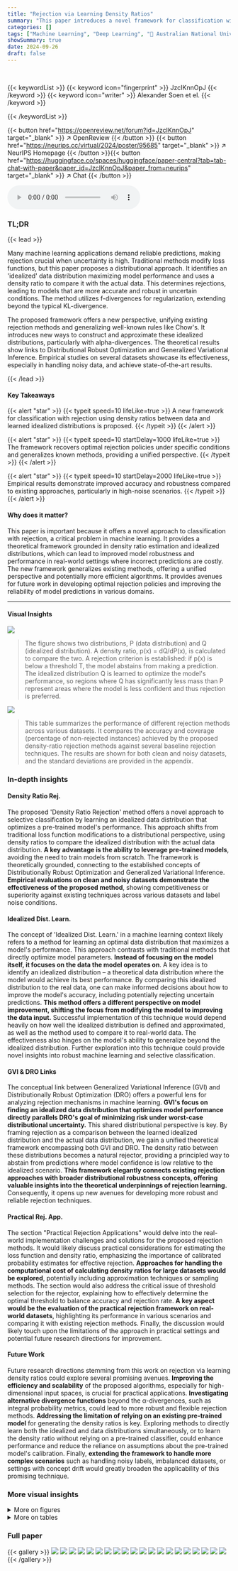```yaml
---
title: "Rejection via Learning Density Ratios"
summary: "This paper introduces a novel framework for classification with rejection by learning density ratios between data and idealized distributions, improving model robustness and accuracy."
categories: []
tags: ["Machine Learning", "Deep Learning", "🏢 Australian National University",]
showSummary: true
date: 2024-09-26
draft: false
---
```


<br>

{{< keywordList >}}
{{< keyword icon="fingerprint" >}} JzcIKnnOpJ {{< /keyword >}}
{{< keyword icon="writer" >}} Alexander Soen et el. {{< /keyword >}}
 
{{< /keywordList >}}

{{< button href="https://openreview.net/forum?id=JzcIKnnOpJ" target="_blank" >}}
↗ OpenReview
{{< /button >}}
{{< button href="https://neurips.cc/virtual/2024/poster/95685" target="_blank" >}}
↗ NeurIPS Homepage
{{< /button >}}{{< button href="https://huggingface.co/spaces/huggingface/paper-central?tab=tab-chat-with-paper&paper_id=JzcIKnnOpJ&paper_from=neurips" target="_blank" >}}
↗ Chat
{{< /button >}}



<audio controls>
    <source src="https://ai-paper-reviewer.com/JzcIKnnOpJ/podcast.wav" type="audio/wav">
    Your browser does not support the audio element.
</audio>


### TL;DR


{{< lead >}}

Many machine learning applications demand reliable predictions, making rejection crucial when uncertainty is high.  Traditional methods modify loss functions, but this paper proposes a distributional approach. It identifies an 'idealized' data distribution maximizing model performance and uses a density ratio to compare it with the actual data. This determines rejections, leading to models that are more accurate and robust in uncertain conditions.  The method utilizes f-divergences for regularization, extending beyond the typical KL-divergence. 

The proposed framework offers a new perspective, unifying existing rejection methods and generalizing well-known rules like Chow's. It introduces new ways to construct and approximate these idealized distributions, particularly with alpha-divergences. The theoretical results show links to Distributional Robust Optimization and Generalized Variational Inference. Empirical studies on several datasets showcase its effectiveness, especially in handling noisy data, and achieve state-of-the-art results.

{{< /lead >}}


#### Key Takeaways

{{< alert "star" >}}
{{< typeit speed=10 lifeLike=true >}} A new framework for classification with rejection using density ratios between data and learned idealized distributions is proposed. {{< /typeit >}}
{{< /alert >}}

{{< alert "star" >}}
{{< typeit speed=10 startDelay=1000 lifeLike=true >}} The framework recovers optimal rejection policies under specific conditions and generalizes known methods, providing a unified perspective. {{< /typeit >}}
{{< /alert >}}

{{< alert "star" >}}
{{< typeit speed=10 startDelay=2000 lifeLike=true >}} Empirical results demonstrate improved accuracy and robustness compared to existing approaches, particularly in high-noise scenarios. {{< /typeit >}}
{{< /alert >}}

#### Why does it matter?
This paper is important because it offers a novel approach to classification with rejection, a critical problem in machine learning.  It provides a theoretical framework grounded in density ratio estimation and idealized distributions, which can lead to improved model robustness and performance in real-world settings where incorrect predictions are costly. The new framework generalizes existing methods, offering a unified perspective and potentially more efficient algorithms. It provides avenues for future work in developing optimal rejection policies and improving the reliability of model predictions in various domains.

------
#### Visual Insights



![](https://ai-paper-reviewer.com/JzcIKnnOpJ/figures_1_1.jpg)

> The figure shows two distributions, P (data distribution) and Q (idealized distribution).  A density ratio, p(x) = dQ/dP(x), is calculated to compare the two. A rejection criterion is established: if p(x) is below a threshold T, the model abstains from making a prediction. The idealized distribution Q is learned to optimize the model's performance, so regions where Q has significantly less mass than P represent areas where the model is less confident and thus rejection is preferred.





![](https://ai-paper-reviewer.com/JzcIKnnOpJ/tables_1_1.jpg)

> This table summarizes the performance of different rejection methods across various datasets.  It compares the accuracy and coverage (percentage of non-rejected instances) achieved by the proposed density-ratio rejection methods against several baseline rejection techniques.  The results are shown for both clean and noisy datasets, and the standard deviations are provided in the appendix.





### In-depth insights


#### Density Ratio Rej.
The proposed 'Density Ratio Rejection' method offers a novel approach to selective classification by learning an idealized data distribution that optimizes a pre-trained model's performance. This approach shifts from traditional loss function modifications to a distributional perspective, using density ratios to compare the idealized distribution with the actual data distribution.  **A key advantage is the ability to leverage pre-trained models**, avoiding the need to train models from scratch.  The framework is theoretically grounded, connecting to the established concepts of Distributionally Robust Optimization and Generalized Variational Inference.  **Empirical evaluations on clean and noisy datasets demonstrate the effectiveness of the proposed method**, showing competitiveness or superiority against existing techniques across various datasets and label noise conditions.

#### Idealized Dist. Learn.
The concept of 'Idealized Dist. Learn.' in a machine learning context likely refers to a method for learning an optimal data distribution that maximizes a model's performance.  This approach contrasts with traditional methods that directly optimize model parameters.  **Instead of focusing on the model itself, it focuses on the data the model operates on**. A key idea is to identify an idealized distribution – a theoretical data distribution where the model would achieve its best performance. By comparing this idealized distribution to the real data, one can make informed decisions about how to improve the model's accuracy, including potentially rejecting uncertain predictions.  **This method offers a different perspective on model improvement, shifting the focus from modifying the model to improving the data input.**  Successful implementation of this technique would depend heavily on how well the idealized distribution is defined and approximated, as well as the method used to compare it to real-world data.  The effectiveness also hinges on the model's ability to generalize beyond the idealized distribution.  Further exploration into this technique could provide novel insights into robust machine learning and selective classification.

#### GVI & DRO Links
The conceptual link between Generalized Variational Inference (GVI) and Distributionally Robust Optimization (DRO) offers a powerful lens for analyzing rejection mechanisms in machine learning.  **GVI's focus on finding an idealized data distribution that optimizes model performance directly parallels DRO's goal of minimizing risk under worst-case distributional uncertainty.**  This shared distributional perspective is key. By framing rejection as a comparison between the learned idealized distribution and the actual data distribution, we gain a unified theoretical framework encompassing both GVI and DRO. The density ratio between these distributions becomes a natural rejector, providing a principled way to abstain from predictions where model confidence is low relative to the idealized scenario. **This framework elegantly connects existing rejection approaches with broader distributional robustness concepts, offering valuable insights into the theoretical underpinnings of rejection learning.** Consequently, it opens up new avenues for developing more robust and reliable rejection techniques.

#### Practical Rej. App.
The section "Practical Rejection Applications" would delve into the real-world implementation challenges and solutions for the proposed rejection methods.  It would likely discuss practical considerations for estimating the loss function and density ratio, emphasizing the importance of calibrated probability estimates for effective rejection.  **Approaches for handling the computational cost of calculating density ratios for large datasets would be explored**, potentially including approximation techniques or sampling methods. The section would also address the critical issue of threshold selection for the rejector, explaining how to effectively determine the optimal threshold to balance accuracy and rejection rate.  **A key aspect would be the evaluation of the practical rejection framework on real-world datasets**, highlighting its performance in various scenarios and comparing it with existing rejection methods. Finally, the discussion would likely touch upon the limitations of the approach in practical settings and potential future research directions for improvement.

#### Future Work
Future research directions stemming from this work on rejection via learning density ratios could explore several promising avenues.  **Improving the efficiency and scalability** of the proposed algorithms, especially for high-dimensional input spaces, is crucial for practical applications.  **Investigating alternative divergence functions** beyond the α-divergences, such as integral probability metrics, could lead to more robust and flexible rejection methods.  **Addressing the limitation of relying on an existing pre-trained model** for generating the density ratios is key.  Exploring methods to directly learn both the idealized and data distributions simultaneously, or to learn the density ratio without relying on a pre-trained classifier, could enhance performance and reduce the reliance on assumptions about the pre-trained model's calibration.  Finally, **extending the framework to handle more complex scenarios** such as handling noisy labels, imbalanced datasets, or settings with concept drift would greatly broaden the applicability of this promising technique.


### More visual insights

<details>
<summary>More on figures
</summary>


![](https://ai-paper-reviewer.com/JzcIKnnOpJ/figures_9_1.jpg)

> This figure compares the performance of different rejection methods across three datasets (HAR, Gas Drift, MNIST) at various acceptance coverage levels.  Each method's accuracy is plotted against its acceptance coverage, with the black horizontal line representing the baseline accuracy without rejection.  The shaded areas represent the standard deviation.  Missing points indicate that the model rejected more than 60% of test points or achieved an accuracy below the baseline.


![](https://ai-paper-reviewer.com/JzcIKnnOpJ/figures_26_1.jpg)

> This figure compares the performance of different rejection methods across multiple datasets, showing the trade-off between accuracy and acceptance coverage.  Each point represents a specific rejection threshold. The black line shows the baseline accuracy without rejection.  The shaded area represents the standard deviation, indicating variability. Missing data points signify that the model rejected more than 60% of the data or performed worse than the baseline.


![](https://ai-paper-reviewer.com/JzcIKnnOpJ/figures_27_1.jpg)

> The figure shows the accuracy vs. acceptance coverage trade-off for different rejection methods on three datasets (HAR, Gas Drift, MNIST).  Each method is represented by a line showing its performance across different thresholds (τ). The black horizontal line represents the baseline accuracy without rejection. The shaded area indicates the standard deviation. Missing data points indicate that a particular method rejected more than 60% of the data points or had lower accuracy than the baseline model. This figure illustrates the performance of the proposed density ratio rejection method compared to alternative approaches.


![](https://ai-paper-reviewer.com/JzcIKnnOpJ/figures_28_1.jpg)

> This figure compares the performance of different rejection methods, including the proposed density ratio rejection methods, on three datasets (HAR, Gas Drift, MNIST) under clean and noisy conditions.  The x-axis represents the acceptance coverage (percentage of inputs not rejected), while the y-axis shows the accuracy.  The plots illustrate how each method trades off accuracy for coverage.  The black horizontal line represents the baseline performance without rejection. Shaded areas represent one standard deviation around the mean.


![](https://ai-paper-reviewer.com/JzcIKnnOpJ/figures_28_2.jpg)

> The figure shows the accuracy vs. acceptance coverage trade-off for different rejection methods on three datasets (HAR, Gas Drift, and MNIST).  Each method is represented by a line, showing how the model's accuracy changes as the acceptance coverage (percentage of instances not rejected) varies.  The black horizontal line indicates the accuracy of the base model without any rejection. The shaded area shows the standard deviation around the mean accuracy for each point.


![](https://ai-paper-reviewer.com/JzcIKnnOpJ/figures_29_1.jpg)

> This figure shows the accuracy vs. acceptance coverage trade-off for various rejection methods on several datasets.  Each point represents a different threshold for rejection.  The black horizontal line indicates the baseline accuracy without rejection.  Shaded areas represent standard deviations.


![](https://ai-paper-reviewer.com/JzcIKnnOpJ/figures_29_2.jpg)

> This figure compares the performance of various rejection methods, including the proposed density ratio rejectors, against baselines on three datasets (HAR, Gas Drift, MNIST).  Each method's accuracy is plotted against its acceptance coverage (percentage of instances not rejected), for different threshold values (τ). The black horizontal line shows the accuracy of the base model without rejection. The shaded region represents the standard deviation.  Methods that frequently reject (rejecting > 60% of instances) or perform worse than the base model are omitted from the plots.


![](https://ai-paper-reviewer.com/JzcIKnnOpJ/figures_30_1.jpg)

> The figure shows the accuracy versus acceptance coverage plots for MNIST dataset with different levels of label noise (10%, 20%, 25%, 30%, 40%).  The plots compare the performance of two density ratio rejection methods: KL-Rej and (α=3)-Rej. Each line represents a specific noise level, and the shaded area represents the standard deviation. The figure illustrates how the rejection methods trade-off accuracy and coverage under varying levels of data corruption. 


![](https://ai-paper-reviewer.com/JzcIKnnOpJ/figures_31_1.jpg)

> This figure compares the accuracy and coverage of different rejection methods, including the proposed density ratio methods and several baselines.  The x-axis represents the acceptance coverage (percentage of inputs not rejected), and the y-axis represents the accuracy. Each point represents a different threshold value, and the lines connect points with similar thresholds. The black horizontal lines show the baseline accuracy without rejection.  The shaded region represents the standard deviation of the accuracy. The plot shows that the density-ratio rejectors generally provide a better tradeoff between accuracy and coverage than the baselines, particularly when a higher coverage is required.  Some methods are missing from certain plots because their rejection rates are too high.


![](https://ai-paper-reviewer.com/JzcIKnnOpJ/figures_32_1.jpg)

> This figure displays the accuracy vs. acceptance coverage trade-off for different rejection methods on three datasets: HAR, Gas Drift, and MNIST. The x-axis represents acceptance coverage (percentage of inputs not rejected), and the y-axis shows the accuracy of the model on the accepted inputs.  Each method is represented by a line, with the shaded area representing one standard deviation.  The black horizontal line indicates the baseline accuracy without rejection.  The plot demonstrates how different methods balance accuracy and rejection rate.


![](https://ai-paper-reviewer.com/JzcIKnnOpJ/figures_32_2.jpg)

> This figure displays the accuracy versus acceptance coverage trade-off for different rejection methods on three datasets (HAR, Gas Drift, MNIST).  Each point represents a model trained with a different rejection threshold, and the lines connect points with the same method. The black horizontal line shows the baseline accuracy without rejection. The shaded area represents the standard deviation of the results. The plot shows that the density-ratio rejection method (KL-Rej and α=3-Rej) achieves high accuracy even at high coverage rates, outperforming other methods in many cases.


![](https://ai-paper-reviewer.com/JzcIKnnOpJ/figures_33_1.jpg)

> This figure shows the accuracy vs. acceptance coverage trade-off for different rejection methods on three datasets: HAR, Gas Drift, and MNIST.  Each point represents a different threshold (τ) used for rejection. The black line represents the baseline model without rejection.  The shaded area represents the standard deviation.  The plot illustrates how each method balances accuracy and rejection rate, allowing a model to reject predictions it's less confident about in order to improve overall accuracy.


</details>




<details>
<summary>More on tables
</summary>


![](https://ai-paper-reviewer.com/JzcIKnnOpJ/tables_4_1.jpg)
> This table summarizes the performance of different rejection methods across various datasets.  It compares the accuracy and coverage achieved by the proposed density-ratio rejection methods against baseline methods (PredRej, CSS, DEFER, GCE, HAR).  The table shows accuracy and coverage results for both clean and noisy (25% label noise) datasets, focusing on a target coverage rate of 80%.  Bold values indicate the best performing method for each dataset and noise condition. Standard deviations are included in the appendix.

![](https://ai-paper-reviewer.com/JzcIKnnOpJ/tables_5_1.jpg)
> This table summarizes the performance of different rejection methods across various datasets.  It compares the accuracy and coverage achieved by different methods when aiming for 80% coverage.  The 'accuracy' refers to the correct classification rate while 'coverage' is the percentage of instances for which a prediction was made (as opposed to being rejected).  Bold values indicate the best-performing method for each dataset and metric. Standard deviations are included in the appendix.

![](https://ai-paper-reviewer.com/JzcIKnnOpJ/tables_7_1.jpg)
> This table summarizes the performance of different rejection methods on various datasets.  It compares the accuracy and coverage achieved by the proposed density-ratio rejection method against several baselines, targeting an 80% coverage rate.  The standard deviations are included in the appendix.

![](https://ai-paper-reviewer.com/JzcIKnnOpJ/tables_8_1.jpg)
> This table presents a comparison of different rejection methods (KL-Rej, (a=3)-Rej, PredRej, CSS, DEFER, GCE) against a baseline model on several datasets (HAR, Gas Drift, MNIST, CIFAR-10, OrganMNIST, OctMNIST).  Both clean and noisy (25% label noise) versions of each dataset are included. The table shows the accuracy and coverage (percentage of non-rejected instances) achieved by each method, aiming for 80% coverage.  Bold values indicate the best performing method for each dataset and condition. Standard deviations are available in the Appendix.

![](https://ai-paper-reviewer.com/JzcIKnnOpJ/tables_25_1.jpg)
> This table summarizes the performance of different rejection methods across multiple datasets.  It shows the accuracy and coverage achieved by each method when aiming for 80% coverage.  The best performing method for each dataset is highlighted in bold.  Standard deviations, not shown in the table, are available in the appendix of the paper.

![](https://ai-paper-reviewer.com/JzcIKnnOpJ/tables_27_1.jpg)
> This table summarizes the performance of different rejection methods across various datasets.  The 'accuracy [coverage]' represents the accuracy achieved while maintaining 80% coverage (meaning the model did not reject 80% of the inputs).  Bold values indicate the best performing method for each dataset and metric. The standard deviations (s.t.d.) are provided in the appendix for a more comprehensive analysis.

![](https://ai-paper-reviewer.com/JzcIKnnOpJ/tables_29_1.jpg)
> This table summarizes the performance of different rejection methods across six datasets (three image datasets and three tabular datasets), each with clean and noisy versions (25% label noise).  The methods compared are several baselines and two proposed density ratio rejection methods (using KL-divergence and α-divergence).  For each method, the table shows the accuracy and coverage achieved at 80% acceptance rate.  The best accuracy for each scenario is highlighted in bold.  Standard deviations are reported in the Appendix.

</details>




### Full paper

{{< gallery >}}
<img src="https://ai-paper-reviewer.com/JzcIKnnOpJ/1.png" class="grid-w50 md:grid-w33 xl:grid-w25" />
<img src="https://ai-paper-reviewer.com/JzcIKnnOpJ/2.png" class="grid-w50 md:grid-w33 xl:grid-w25" />
<img src="https://ai-paper-reviewer.com/JzcIKnnOpJ/3.png" class="grid-w50 md:grid-w33 xl:grid-w25" />
<img src="https://ai-paper-reviewer.com/JzcIKnnOpJ/4.png" class="grid-w50 md:grid-w33 xl:grid-w25" />
<img src="https://ai-paper-reviewer.com/JzcIKnnOpJ/5.png" class="grid-w50 md:grid-w33 xl:grid-w25" />
<img src="https://ai-paper-reviewer.com/JzcIKnnOpJ/6.png" class="grid-w50 md:grid-w33 xl:grid-w25" />
<img src="https://ai-paper-reviewer.com/JzcIKnnOpJ/7.png" class="grid-w50 md:grid-w33 xl:grid-w25" />
<img src="https://ai-paper-reviewer.com/JzcIKnnOpJ/8.png" class="grid-w50 md:grid-w33 xl:grid-w25" />
<img src="https://ai-paper-reviewer.com/JzcIKnnOpJ/9.png" class="grid-w50 md:grid-w33 xl:grid-w25" />
<img src="https://ai-paper-reviewer.com/JzcIKnnOpJ/10.png" class="grid-w50 md:grid-w33 xl:grid-w25" />
<img src="https://ai-paper-reviewer.com/JzcIKnnOpJ/11.png" class="grid-w50 md:grid-w33 xl:grid-w25" />
<img src="https://ai-paper-reviewer.com/JzcIKnnOpJ/12.png" class="grid-w50 md:grid-w33 xl:grid-w25" />
<img src="https://ai-paper-reviewer.com/JzcIKnnOpJ/13.png" class="grid-w50 md:grid-w33 xl:grid-w25" />
<img src="https://ai-paper-reviewer.com/JzcIKnnOpJ/14.png" class="grid-w50 md:grid-w33 xl:grid-w25" />
<img src="https://ai-paper-reviewer.com/JzcIKnnOpJ/15.png" class="grid-w50 md:grid-w33 xl:grid-w25" />
<img src="https://ai-paper-reviewer.com/JzcIKnnOpJ/16.png" class="grid-w50 md:grid-w33 xl:grid-w25" />
<img src="https://ai-paper-reviewer.com/JzcIKnnOpJ/17.png" class="grid-w50 md:grid-w33 xl:grid-w25" />
<img src="https://ai-paper-reviewer.com/JzcIKnnOpJ/18.png" class="grid-w50 md:grid-w33 xl:grid-w25" />
<img src="https://ai-paper-reviewer.com/JzcIKnnOpJ/19.png" class="grid-w50 md:grid-w33 xl:grid-w25" />
<img src="https://ai-paper-reviewer.com/JzcIKnnOpJ/20.png" class="grid-w50 md:grid-w33 xl:grid-w25" />
{{< /gallery >}}